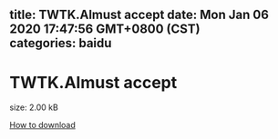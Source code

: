 
title: TWTK.Almust accept
date: Mon Jan 06 2020 17:47:56 GMT+0800 (CST)    
categories: baidu
---

# TWTK.Almust accept
size: 2.00 kB
 
 

[How to download](https://bpcam.bemobtrk.com/go/2ceec3aa-1ca2-46d6-b9ff-aaa5c184517c?jno=603)